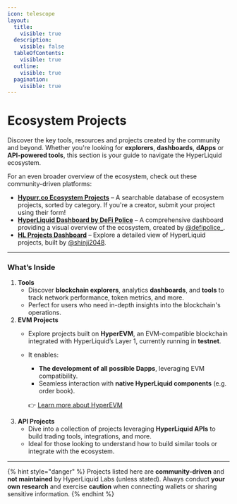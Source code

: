 ```yaml
---
icon: telescope
layout:
  title:
    visible: true
  description:
    visible: false
  tableOfContents:
    visible: true
  outline:
    visible: true
  pagination:
    visible: true
---
```


# Ecosystem Projects

Discover the key tools, resources and projects created by the community and beyond. Whether you're looking for **explorers**, **dashboards**, **dApps** or **API-powered tools**, this section is your guide to navigate the HyperLiquid ecosystem.

For an even broader overview of the ecosystem, check out these community-driven platforms:

* [**Hypurr.co Ecosystem Projects**](https://www.hypurr.co/ecosystem-projects) – A searchable database of ecosystem projects, sorted by category. If you're a creator, submit your project using their form!
* [**HyperLiquid Dashboard by DeFi Police**](https://degen.start.me/p/gGnQQY/hyperliquid) – A comprehensive dashboard providing a visual overview of the ecosystem, created by [@defipolice\_](https://x.com/defipolice_).
* [**HL Projects Dashboard**](https://hlprojects.xyz/) – Explore a detailed view of HyperLiquid projects, built by [@shinji2048](https://x.com/shinji2048).

***

### **What’s Inside**

1. **Tools**
   * Discover **blockchain explorers**, analytics **dashboards**, and **tools** to track network performance, token metrics, and more.
   * Perfect for users who need in-depth insights into the blockchain's operations.
2. **EVM Projects**
   * Explore projects built on **HyperEVM**, an EVM-compatible blockchain integrated with HyperLiquid’s Layer 1, currently running in **testnet**.
   *   It enables:

       * **The development of all possible Dapps**, leveraging EVM compatibility.
       * Seamless interaction with **native HyperLiquid components** (e.g. order book).

       👉 [Learn more about HyperEVM](https://community-hyperliquid.gitbook.io/community-docs/technical-overview-of-hyperliquid/hyperevm)
3. **API Projects**
   * Dive into a collection of projects leveraging **HyperLiquid APIs** to build trading tools, integrations, and more.
   * Ideal for those looking to understand how to build similar tools or integrate with the ecosystem.

***

{% hint style="danger" %}
Projects listed here are **community-driven** and **not maintained** by HyperLiquid Labs (unless stated). Always conduct **your own research** and exercise **caution** when connecting wallets or sharing sensitive information.
{% endhint %}
